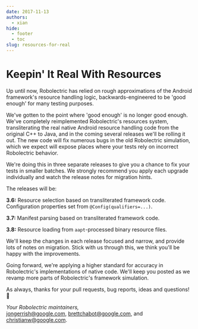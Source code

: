 ```yaml
---
date: 2017-11-13
authors:
  - xian
hide:
  - footer
  - toc
slug: resources-for-real
---
```


# Keepin' It Real With Resources

Up until now, Robolectric has relied on rough approximations of the Android framework's resource handling logic, backwards-engineered to be 'good enough' for many testing purposes.

<!-- more -->

We've gotten to the point where 'good enough' is no longer good enough. We've completely reimplemented Robolectric's resources system, transliterating the real native Android resource handling code from the original C++ to Java, and in the coming several releases we'll be rolling it out. The new code will fix numerous bugs in the old Robolectric simulation, which we expect will expose places where your tests rely on incorrect Robolectric behavior.

We're doing this in three separate releases to give you a chance to fix your tests in smaller batches. We strongly recommend you apply each upgrade individually and watch the release notes for migration hints.

The releases will be:

**3.6:** Resource selection based on transliterated framework code. Configuration properties set from `@Config(qualifiers=...)`.

**3.7:** Manifest parsing based on transliterated framework code.

**3.8:** Resource loading from `aapt`-processed binary resource files.

We'll keep the changes in each release focused and narrow, and provide lots of notes on migration. Stick with us through this, we think you'll be happy with the improvements.

Going forward, we're applying a higher standard for accuracy in Robolectric's implementations of native code. We'll keep you posted as we revamp more parts of Robolectric's framework simulation.

As always, thanks for your pull requests, bug reports, ideas and questions! &#x1f4af;

_Your Robolectric maintainers,_
<br/>
[jongerrish@google.com](mailto:jongerrish@google.com), [brettchabot@google.com](mailto:brettchabot@google.com), and [christianw@google.com](mailto:christianw@google.com).